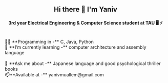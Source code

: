 <h2 (or 2 etc.) align="center"> Hi there 👋 I'm Yaniv </h1>
<h4 (or 2 etc.) align="center"> 3rd year Electrical Engineering & Computer Science student at TAU 🖥️ ⚡ </h1>

<br>
👨‍💻 **Programming in -** C, Java, Python <br>
🌱 **I’m currently learning -** computer architecture and assembly language <br>
<br>
💬 **Ask me about -** Japanese language and good psychological thriller books <br>
📫**Available at -** yanivmuallem@gmail.com <br>
<!--
**yanivmu/yanivmu** is a ✨ _special_ ✨ repository because its `README.md` (this file) appears on your GitHub profile.

Here are some ideas to get you started:

- 🔭 I’m currently working on ...
- 🌱 I’m currently learning ...
- 👯 I’m looking to collaborate on ...
- 🤔 I’m looking for help with ...
- 💬 Ask me about ...
- 📫 How to reach me: ...
- 😄 Pronouns: ...
- ⚡ Fun fact: ...
-->
